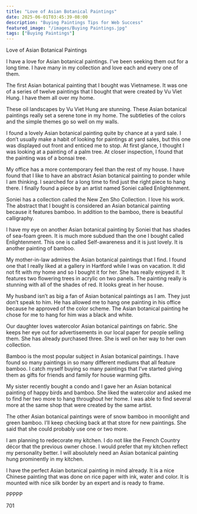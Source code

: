 ```yaml
---
title: "Love of Asian Botanical Paintings"
date: 2025-06-01T03:45:39-08:00
description: "Buying Paintings Tips for Web Success"
featured_image: "/images/Buying Paintings.jpg"
tags: ["Buying Paintings"]
---
```


Love of Asian Botanical Paintings

I have a love for Asian botanical paintings.  I’ve been seeking them out for a long time.  I have many in my collection and love each and every one of them.

The first Asian botanical painting that I bought was Vietnamese.  It was one of a series of twelve paintings that I bought that were created by Vu Viet Hung.  I have them all over my home.

These oil landscapes by Vu Viet Hung are stunning.  These Asian botanical paintings really set a serene tone in my home.  The subtleties of the colors and the simple themes go so well on my walls.

I found a lovely Asian botanical painting quite by chance at a yard sale.  I don’t usually make a habit of looking for paintings at yard sales, but this one was displayed out front and enticed me to stop.  At first glance, I thought I was looking at a painting of a palm tree.  At closer inspection, I found that the painting was of a bonsai tree.

My office has a more contemporary feel than the rest of my house.  I have found that I like to have an abstract Asian botanical painting to ponder while I am thinking.  I searched for a long time to find just the right piece to hang there.  I finally found a piece by an artist named Soniei called Enlightenment.

Soniei has a collection called the New Zen Sho Collection.  I love his work.  The abstract that I bought is considered an Asian botanical painting because it features bamboo.  In addition to the bamboo, there is beautiful calligraphy.

I have my eye on another Asian botanical painting by Soniei that has shades of sea-foam green.  It is much more subdued than the one I bought called Enlightenment.  This one is called Self-awareness and it is just lovely.  It is another painting of bamboo.

My mother-in-law admires the Asian botanical paintings that I find.  I found one that I really liked at a gallery in Hartford while I was on vacation.  It did not fit with my home and so I bought it for her.  She has really enjoyed it.  It features two flowering trees in acrylic on two panels.  The painting really is stunning with all of the shades of red.  It looks great in her house.

My husband isn’t as big a fan of Asian botanical paintings as I am.  They just don’t speak to him.  He has allowed me to hang one painting in his office because he approved of the color scheme.  The Asian botanical painting he chose for me to hang for him was a black and white.

Our daughter loves watercolor Asian botanical paintings on fabric.  She keeps her eye out for advertisements in our local paper for people selling them.  She has already purchased three.  She is well on her way to her own collection.

Bamboo is the most popular subject in Asian botanical paintings.  I have found so many paintings in so many different mediums that all feature bamboo.  I catch myself buying so many paintings that I’ve started giving them as gifts for friends and family for house warming gifts.

My sister recently bought a condo and I gave her an Asian botanical painting of happy birds and bamboo.  She liked the watercolor and asked me to find her two more to hang throughout her home.  I was able to find several more at the same shop that were created by the same artist.

The other Asian botanical paintings were of snow bamboo in moonlight and green bamboo.  I’ll keep checking back at that store for new paintings.  She said that she could probably use one or two more.

I am planning to redecorate my kitchen.  I do not like the French Country décor that the previous owner chose.  I would prefer that my kitchen reflect my personality better.  I will absolutely need an Asian botanical painting hung prominently in my kitchen.  

I have the perfect Asian botanical painting in mind already.  It is a nice Chinese painting that was done on rice paper with ink, water and color.  It is mounted with nice silk border by an expert and is ready to frame.

PPPPP

701

